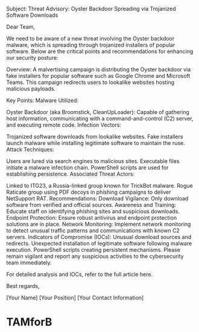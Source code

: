 Subject: Threat Advisory: Oyster Backdoor Spreading via Trojanized Software Downloads

Dear Team,

We need to be aware of a new threat involving the Oyster backdoor malware, which is spreading through trojanized installers of popular software. Below are the critical points and recommendations for enhancing our security posture:

Overview:
A malvertising campaign is distributing the Oyster backdoor via fake installers for popular software such as Google Chrome and Microsoft Teams. This campaign redirects users to lookalike websites hosting malicious payloads.

Key Points:
Malware Utilized:

Oyster Backdoor (aka Broomstick, CleanUpLoader): Capable of gathering host information, communicating with a command-and-control (C2) server, and executing remote code.
Infection Vectors:

Trojanized software downloads from lookalike websites.
Fake installers launch malware while installing legitimate software to maintain the ruse.
Attack Techniques:

Users are lured via search engines to malicious sites.
Executable files initiate a malware infection chain.
PowerShell scripts are used for establishing persistence.
Associated Threat Actors:

Linked to ITG23, a Russia-linked group known for TrickBot malware.
Rogue Raticate group using PDF decoys in phishing campaigns to deliver NetSupport RAT.
Recommendations:
Download Vigilance: Only download software from verified and official sources.
Awareness and Training: Educate staff on identifying phishing sites and suspicious downloads.
Endpoint Protection: Ensure robust antivirus and endpoint protection solutions are in place.
Network Monitoring: Implement network monitoring to detect unusual traffic patterns and communications with known C2 servers.
Indicators of Compromise (IOCs):
Unusual download sources and redirects.
Unexpected installation of legitimate software following malware execution.
PowerShell scripts creating persistent mechanisms.
Please remain vigilant and report any suspicious activities to the cybersecurity team immediately.

For detailed analysis and IOCs, refer to the full article here.

Best regards,

[Your Name]
[Your Position]
[Your Contact Information]

# TAMforB
